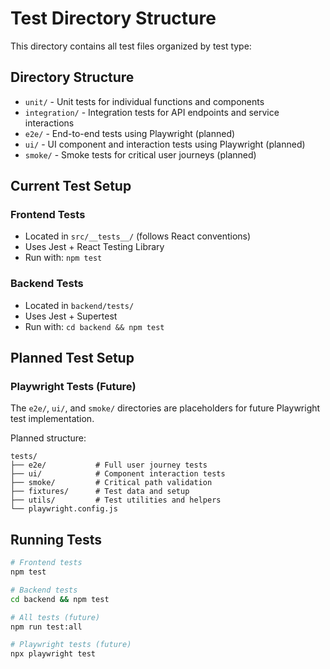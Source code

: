 # Test Directory Structure

This directory contains all test files organized by test type:

## Directory Structure

- `unit/` - Unit tests for individual functions and components
- `integration/` - Integration tests for API endpoints and service interactions  
- `e2e/` - End-to-end tests using Playwright (planned)
- `ui/` - UI component and interaction tests using Playwright (planned)
- `smoke/` - Smoke tests for critical user journeys (planned)

## Current Test Setup

### Frontend Tests
- Located in `src/__tests__/` (follows React conventions)
- Uses Jest + React Testing Library
- Run with: `npm test`

### Backend Tests  
- Located in `backend/tests/`
- Uses Jest + Supertest
- Run with: `cd backend && npm test`

## Planned Test Setup

### Playwright Tests (Future)
The `e2e/`, `ui/`, and `smoke/` directories are placeholders for future Playwright test implementation.

Planned structure:
```
tests/
├── e2e/           # Full user journey tests
├── ui/            # Component interaction tests  
├── smoke/         # Critical path validation
├── fixtures/      # Test data and setup
├── utils/         # Test utilities and helpers
└── playwright.config.js
```

## Running Tests

```bash
# Frontend tests
npm test

# Backend tests  
cd backend && npm test

# All tests (future)
npm run test:all

# Playwright tests (future)
npx playwright test
```
